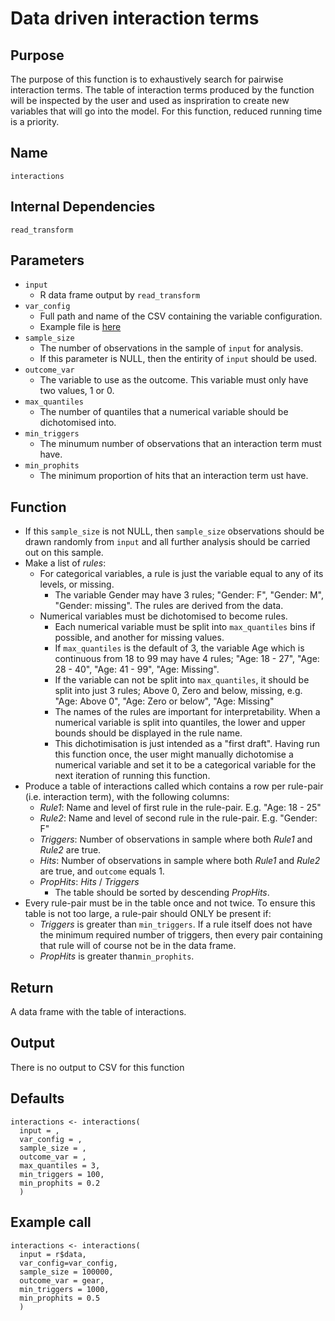 # Data driven interaction terms

## Purpose
The purpose of this function is to exhaustively search for pairwise interaction terms.
The table of interaction terms produced by the function will be inspected by the user and used as inspriration to create new variables that will go into the model.
For this function, reduced running time is a priority.

## Name
`interactions`

## Internal Dependencies
`read_transform`

## Parameters
* `input`
  * R data frame output by `read_transform`
* `var_config`
  * Full path and name of the CSV containing the variable configuration.
  * Example file is [here](../example_metadata_files/var_config.csv)
* `sample_size`
  * The number of observations in the sample of `input` for analysis.
  * If this parameter is NULL, then the entirity of  `input` should be used.
* `outcome_var`
  * The variable to use as the outcome. This variable must only have two values, 1 or 0.
* `max_quantiles`
  * The number of quantiles that a numerical variable should be dichotomised into.
* `min_triggers`
  * The minumum number of observations that an interaction term must have.
* `min_prophits`
  * The minimum proportion of hits that an interaction term ust have.

## Function
* If this `sample_size` is not NULL, then `sample_size` observations should be drawn randomly from `input` and all further analysis should be carried out on this sample.
* Make a list of _rules_:
  * For categorical variables, a rule is just the variable equal to any of its levels, or missing.
    * The variable Gender may have 3 rules; "Gender: F", "Gender: M", "Gender: missing". The rules are derived from the data.
  * Numerical variables must be dichotomised to become rules.
    * Each numerical variable must be split into `max_quantiles` bins if possible, and another for missing values.
    * If `max_quantiles` is the default of 3, the variable Age which is continuous from 18 to 99 may have 4 rules; "Age: 18 - 27", "Age: 28 - 40", "Age: 41 - 99", "Age: Missing".
    * If the variable can not be split into `max_quantiles`, it should be split into just 3 rules; Above 0, Zero and below, missing, e.g. "Age: Above 0", "Age: Zero or below", "Age: Missing"
    * The names of the rules are important for interpretability. When a numerical variable is split into quantiles, the lower and upper bounds should be displayed in the rule name.
    * This dichotimisation is just intended as a "first draft". Having run this function once, the user might manually dichotomise a numerical variable and set it to be a categorical variable for the next iteration of running this function.
* Produce a table of interactions called which contains a row per rule-pair (i.e. interaction term), with the following columns:
  * _Rule1_: Name and level of first rule in the rule-pair. E.g. "Age: 18 - 25"
  * _Rule2_: Name and level of second rule in the rule-pair. E.g. "Gender: F"
  * _Triggers_: Number of observations in sample where both _Rule1_ and _Rule2_ are true.
  * _Hits_: Number of observations in sample where both _Rule1_ and _Rule2_ are true, and `outcome` equals 1.
  * _PropHits_: _Hits_ / _Triggers_
    * The table should be sorted by descending _PropHits_.
* Every rule-pair must be in the table once and not twice. To ensure this table is not too large, a rule-pair should ONLY be present if:
  * _Triggers_ is greater than `min_triggers`. If a rule itself does not have the minimum required number of triggers, then every pair containing that rule will of course not be in the data frame.
  * _PropHits_ is greater than`min_prophits`.

## Return
A data frame with the table of interactions.

## Output
There is no output to CSV for this function

## Defaults
```
interactions <- interactions(
  input = ,
  var_config = ,
  sample_size = ,
  outcome_var = ,
  max_quantiles = 3,
  min_triggers = 100,
  min_prophits = 0.2
  )
```

## Example call
```
interactions <- interactions(
  input = r$data,
  var_config=var_config,
  sample_size = 100000,
  outcome_var = gear,
  min_triggers = 1000,
  min_prophits = 0.5
  )
```
